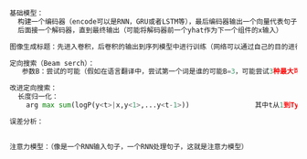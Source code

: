 ```python
基础模型：
  构建一个编码器（encode可以是RNN，GRU或者LSTM等），最后编码器输出一个向量代表句子
  后面接一个解码器，直到最终输出（可能将解码器前一个yhat作为下一个组件的x输入）

图像生成标题：先进入卷积，后卷积的输出到序列模型中进行训练（网络可以通过自己的目的进行合理的组合）
```

```python
定向搜索（Beam serch）：
   参数B：尝试的可能（假如在语言翻译中，尝试第一个词是谁的可能B=3，可能尝试3种最大可能的单词，后面搜索的是单词对的可能不是下一个单词自己的可能）

改进定向搜索：
  长度归一化：
    arg max sum(logP(y<t>|x,y<1>,...y<t-1>))                其中t从1到Ty

误差分析：
  
```

```python
注意力模型：（像是一个RNN输入句子，一个RNN处理句子，这就是注意力模型）
  
  
```

```python

```





















